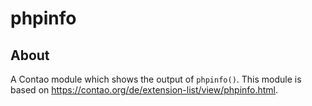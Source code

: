 phpinfo
======================
## About

A Contao module which shows the output of `phpinfo()`.
This module is based on https://contao.org/de/extension-list/view/phpinfo.html.
